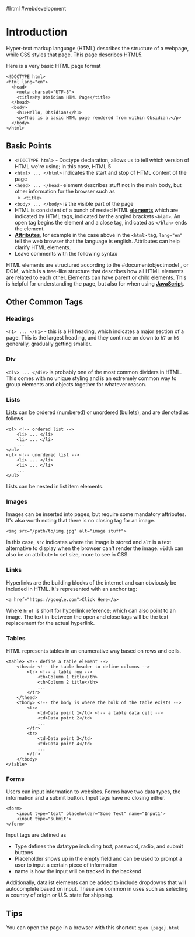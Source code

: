 #html #webdevelopment
# Introduction

Hyper-text markup language (HTML) describes the structure of a webpage, while CSS styles that page. This page describes HTML5.

Here is a very basic HTML page format

```
<!DOCTYPE html>
<html lang="en">
  <head>
    <meta charset="UTF-8">
    <title>My Obsidian HTML Page</title>
  </head>
  <body>
    <h1>Hello, Obsidian!</h1>
    <p>This is a basic HTML page rendered from within Obsidian.</p>
  </body>
</html>
```

## Basic Points

* `<!DOCTYPE html>` - Doctype declaration, allows us to tell which version of HTML we're using; in this case, HTML 5
* `<html> ... </html>` indicates the start and stop of HTML content of the page
* `<head> ... </head>` element describes stuff not in the main body, but other information for the browser such as
	* `<title>`
* `<body> ... </body>` is the visible part of the page
* HTML is consistent of a bunch of nested HTML <b><u>elements</u></b> which are indicated by HTML tags, indicated by the angled brackets `<blah>`. An open tag begins the element and a close tag, indicated as `</blah>` ends the element. 
* <b><u>Attributes</u></b>, for example in the case above in the `<html>` tag, `lang="en"` tell the web browser that the language is english. Attributes can help clarify HTML elements.
* Leave comments with the following syntax <!-- I'm a comment -->

HTML elements are structured according to the #documentobjectmodel , or DOM, which is a tree-like structure that describes how all HTML elements are related to each other. Elements can have parent or child elements. This is helpful for understanding the page, but also for when using <b><u>JavaScript</u></b>. 

## Other Common Tags

### Headings 
`<h1> ... </h1>` - this is a H1 heading, which indicates a major section of a page. This is the largest heading, and they continue on down to `h7` or `h6` generally, gradually getting smaller.

### Div
`<div> ... </div>` is probably one of the most common dividers in HTML. This comes with no unique styling and is an extremely common way to group elements and objects together for whatever reason.

### Lists
Lists can be ordered (numbered) or unordered (bullets), and are denoted as follows

```
<ol> <!-- ordered list -->
	<li> ... </li>
	<li> ... </li>
	...
</ol>
<ul> <!-- unordered list -->
	<li> ... </li>
	<li> ... </li>
	...
</ul>
```

Lists can be nested in list item elements. 
### Images
Images can be inserted into pages, but require some mandatory attributes. It's also worth noting that there is no closing tag for an image. 

`<img src="/path/to/img.jpg" alt="image stuff">`

In this case, `src` indicates where the image is stored and `alt` is a text alternative to display when the browser can't render the image. `width` can also be an attribute to set size, more to see in CSS. 

### Links
Hyperlinks are the building blocks of the internet and can obviously be included in HTML. It's represented with an anchor tag:

`<a href="https://google.com">Click Here</a>`

Where `href` is short for hyperlink reference; which can also point to an image. The text in-between the open and close tags will be the text replacement for the actual hyperlink. 

### Tables
HTML represents tables in an enumerative way based on rows and cells.

```
<table> <!-- define a table element -->
	<thead> <!-- the table header to define columns -->
		<tr> <!-- a table row -->
			<th>Column 1 title</th>
			<th>Column 2 title</th>
			...
		</tr>
	</thead>
	<tbody> <!-- the body is where the bulk of the table exists -->
		<tr>
			<td>Data point 1</td> <!-- a table data cell -->
			<td>Data point 2</td>
			...
		</tr>
		<tr>
			<td>Data point 3</td>
			<td>Data point 4</td>
			...
		</tr>
	</tbody>
</table>
```

### Forms
Users can input information to websites. Forms have two data types, the information and a submit button. Input tags have no closing either. 

```
<form>
	<input type="text" placeholder="Some Text" name="Input1">
	<input type="submit">
</form>
```

Input tags are defined as
* Type defines the datatype including text, password, radio, and submit buttons
* Placeholder shows up in the empty field and can be used to prompt a user to input a certain piece of information
* name is how the input will be tracked in the backend

Additionally, datalist elements can be added to include dropdowns that will autocomplete based on input. These are common in uses such as selecting a country of origin or U.S. state for shipping. 

## Tips

You can open the page in a browser with this shortcut
`open {page}.html`


